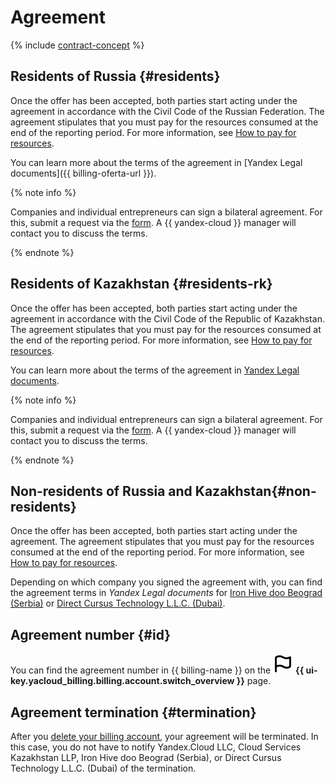 # Agreement

{% include [contract-concept](../../_includes/billing/contract.md) %}

## Residents of Russia {#residents}

Once the offer has been accepted, both parties start acting under the agreement in accordance with the Civil Code of the Russian Federation. The agreement stipulates that you must pay for the resources consumed at the end of the reporting period. For more information, see [How to pay for resources](../payment/index.md).

You can learn more about the terms of the agreement in [Yandex Legal documents]({{ billing-oferta-url }}).

{% note info %}

Companies and individual entrepreneurs can sign a bilateral agreement. For this, submit a request via the [form](#contact-form). A {{ yandex-cloud }} manager will contact you to discuss the terms.

{% endnote %}

## Residents of Kazakhstan {#residents-rk}

Once the offer has been accepted, both parties start acting under the agreement in accordance with the Civil Code of the Republic of Kazakhstan. The agreement stipulates that you must pay for the resources consumed at the end of the reporting period. For more information, see [How to pay for resources](../payment/index.md).

You can learn more about the terms of the agreement in [Yandex Legal documents](https://yandex.com/legal/cloud_oferta_kz/?lang=en).

{% note info %}

Companies and individual entrepreneurs can sign a bilateral agreement. For this, submit a request via the [form](#contact-form). A {{ yandex-cloud }} manager will contact you to discuss the terms.

{% endnote %}

## Non-residents of Russia and Kazakhstan{#non-residents}

Once the offer has been accepted, both parties start acting under the agreement. The agreement stipulates that you must pay for the resources consumed at the end of the reporting period. For more information, see [How to pay for resources](../payment/index.md).
 
Depending on which company you signed the agreement with, you can find the agreement terms in _Yandex Legal documents_ for [Iron Hive doo Beograd (Serbia)](https://yandex.com/legal/cloud_customer_agreement/) or [Direct Cursus Technology L.L.C. (Dubai)](https://yandex.com/legal/cloud_customer_agreement_uae/).

## Agreement number {#id}

You can find the agreement number in {{ billing-name }} on the ![image](../../_assets/console-icons/flag.svg) **{{ ui-key.yacloud_billing.billing.account.switch_overview }}** page. 

## Agreement termination {#termination}

After you [delete your billing account](../operations/delete-account.md), your agreement will be terminated. In this case, you do not have to notify Yandex.Cloud LLC, Cloud Services Kazakhstan LLP, Iron Hive doo Beograd (Serbia), or Direct Cursus Technology L.L.C. (Dubai) of the termination.